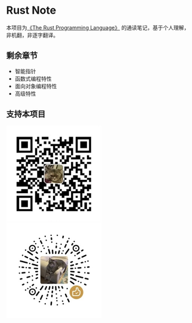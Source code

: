 # Rust Note

本项目为[《The Rust Programming Language》](https://doc.rust-lang.org/stable/book/) 的通读笔记，基于个人理解，非机翻，非逐字翻译。

## 剩余章节

- 智能指针
- 函数式编程特性
- 面向对象编程特性
- 高级特性

## 支持本项目

![alipay](https://raw.githubusercontent.com/neatfx/donation/master/alipay.jpeg)
![wechat-pay](https://raw.githubusercontent.com/neatfx/donation/master/wechat-pay.jpeg)
